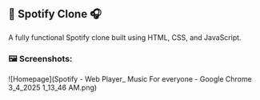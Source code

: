 ## 🎵 Spotify Clone 🎧
A fully functional Spotify clone built using HTML, CSS, and JavaScript.

### 🖼️ Screenshots:
![Homepage](Spotify - Web Player_ Music For everyone - Google Chrome 3_4_2025 1_13_46 AM.png)

